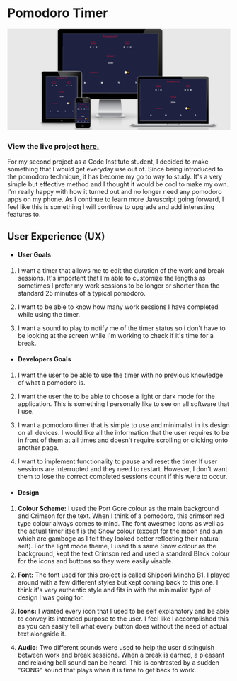 # Pomodoro Timer

![Device Showcase](https://github.com/reidycolm/MS2-Project/blob/master/assets/img/projectdisplay.png "Pomodoro Timer Responsive")

### View the live project [here.](https://reidycolm.github.io/MS2-Project/)

For my second project as a Code Institute student, I decided to make something that I would get everyday use out of. Since being introduced to the pomodoro technique, it has become my go to way to study. It's a very simple but effective method and I thought it would be cool to make my own. I'm really happy with how it turned out and no longer need any pomodoro apps on my phone. As I continue to learn more Javascript going forward, I feel like this is something I will continue to upgrade and add interesting features to. 

## User Experience (UX)

- #### User Goals

1. I want a timer that allows me to edit the duration of the work and break sessions. It's important that I'm able to customize the lengths as sometimes I prefer my work sessions to be longer or shorter than the standard 25 minutes of a typical pomodoro.

1. I want to be able to know how many work sessions I have completed while using the timer.

1. I want a sound to play to notify me of the timer status so i don't have to be looking at the screen while I'm working to check if it's time for a break.

- #### Developers Goals

1. I want the user to be able to use the timer with no previous knowledge of what a pomodoro is.

1. I want the user the to be able to choose a light or dark mode for the application. This is something I personally like to see on all software that I use.

1. I want a pomodoro timer that is simple to use and minimalist in its design on all devices. I would like all the information that the user requires to be in front of them at all times and doesn't require scrolling or clicking onto another page.

1. I want to implement functionality to pause and reset the timer If user sessions are interrupted and they need to restart. However, I don't want them to lose the correct completed sessions  count if this were to occur.

- #### Design

1. **Colour Scheme:** I used the Port Gore colour as the main background and Crimson for the text. When I think of a pomodoro, this crimson red type colour always comes to mind. The font awesmoe icons as well as the actual timer itself is the Snow colour (except for the moon and sun which are gamboge as I felt they looked better reflecting their natural self). For the light mode theme, I used this same Snow colour as the background, kept the text Crimson red and used a standard Black colour for the icons and buttons so they were easily visable.

2. **Font:** The font used for this project is called Shippori Mincho B1. I played around with a few different styles but kept coming back to this one. I think it's very authentic style and fits in with the minimalist type of design I was going for.

3. **Icons:** I wanted every icon that I used to be self explanatory and be able to convey its intended purpose to the user. I feel like I accomplished this as you can easily tell what every button does without the need of actual text alongside it.

4. **Audio:** Two different sounds were used to help the user distinguish between work and break sessions. When a break is earned, a pleasant and relaxing bell sound can be heard. This is contrasted by a sudden "GONG" sound that plays when it is time to get back to work.